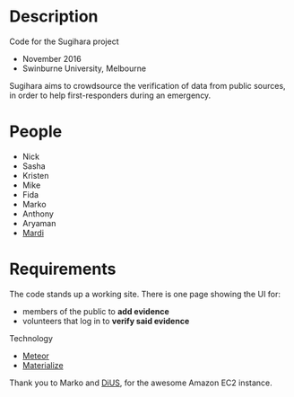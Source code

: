 Description
===========
Code for the Sugihara project
- November 2016
- Swinburne University, Melbourne

Sugihara aims to crowdsource the verification of data from
public sources, in order to help first-responders during an
emergency.


People
======
- Nick
- Sasha
- Kristen
- Mike
- Fida
- Marko
- Anthony
- Aryaman
- [Mardi](https://github.com/ma-al)

Requirements
============
The code stands up a working site. There is one page showing the UI for:
- members of the public to **add evidence**
- volunteers that log in to **verify said evidence**

Technology
- [Meteor](https://www.meteor.com/)
- [Materialize](http://materializecss.com)

Thank you to Marko and [DiUS](http://dius.com.au), for the
awesome Amazon EC2 instance.
